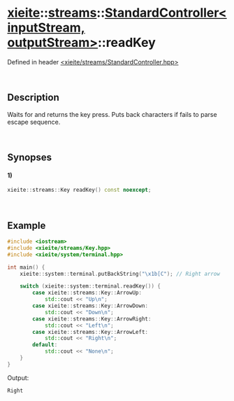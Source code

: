 # [xieite](../../../xieite.md)\:\:[streams](../../../streams.md)\:\:[StandardController\<inputStream, outputStream\>](../../StandardController.md)\:\:readKey
Defined in header [<xieite/streams/StandardController.hpp>](../../../../include/xieite/streams/StandardController.hpp)

&nbsp;

## Description
Waits for and returns the key press. Puts back characters if fails to parse escape sequence.

&nbsp;

## Synopses
#### 1)
```cpp
xieite::streams::Key readKey() const noexcept;
```

&nbsp;

## Example
```cpp
#include <iostream>
#include <xieite/streams/Key.hpp>
#include <xieite/system/terminal.hpp>

int main() {
    xieite::system::terminal.putBackString("\x1b[C"); // Right arrow

    switch (xieite::system::terminal.readKey()) {
        case xieite::streams::Key::ArrowUp:
            std::cout << "Up\n";
        case xieite::streams::Key::ArrowDown:
            std::cout << "Down\n";
        case xieite::streams::Key::ArrowRight:
            std::cout << "Left\n";
        case xieite::streams::Key::ArrowLeft:
            std::cout << "Right\n";
        default:
            std::cout << "None\n";
    }
}

```
Output:
```
Right
```
